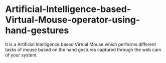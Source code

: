 # Artificial-Intelligence-based-Virtual-Mouse-operator-using-hand-gestures
It is a Artificial Intelligence based Virtual Mouse which performs different tasks of mouse based on the hand gestures captured through the web cam of your system.
